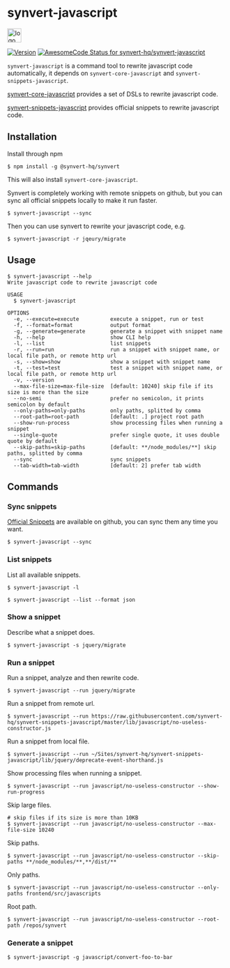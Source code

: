 # synvert-javascript

<img src="https://synvert.net/img/logo_96.png" alt="logo" width="32" height="32" />

[![Version](https://img.shields.io/npm/v/synvert.svg)](https://npmjs.org/package/synvert)
[![AwesomeCode Status for synvert-hq/synvert-javascript](https://awesomecode.io/projects/a211af53-b83c-49e0-b12f-985463cbf297/status)](https://awesomecode.io/repos/synvert-hq/synvert-javascript)

`synvert-javascript` is a command tool to rewrite javascript code automatically, it depends on `synvert-core-javascript` and `synvert-snippets-javascript`.

[synvert-core-javascript](https://github.com/synvert-hq/synvert-core-javascript) provides a set of DSLs to rewrite javascript code.

[synvert-snippets-javascript](https://github.com/synvert-hq/synvert-snippets-javascript) provides official snippets to rewrite javascript code.

## Installation

Install through npm

```
$ npm install -g @synvert-hq/synvert
```

This will also install `synvert-core-javascript`.

Synvert is completely working with remote snippets on github,
but you can sync all official snippets locally to make it run faster.

```
$ synvert-javascript --sync
```

Then you can use synvert to rewrite your javascript code, e.g.

```
$ synvert-javascript -r jqeury/migrate
```

## Usage

```
$ synvert-javascript --help
Write javascript code to rewrite javascript code

USAGE
  $ synvert-javascript

OPTIONS
  -e, --execute=execute          execute a snippet, run or test
  -f, --format=format            output format
  -g, --generate=generate        generate a snippet with snippet name
  -h, --help                     show CLI help
  -l, --list                     list snippets
  -r, --run=run                  run a snippet with snippet name, or local file path, or remote http url
  -s, --show=show                show a snippet with snippet name
  -t, --test=test                test a snippet with snippet name, or local file path, or remote http url
  -v, --version
  --max-file-size=max-file-size  [default: 10240] skip file if its size is more than the size
  --no-semi                      prefer no semicolon, it prints semicolon by default
  --only-paths=only-paths        only paths, splitted by comma
  --root-path=root-path          [default: .] project root path
  --show-run-process             show processing files when running a snippet
  --single-quote                 prefer single quote, it uses double quote by default
  --skip-paths=skip-paths        [default: **/node_modules/**] skip paths, splitted by comma
  --sync                         sync snippets
  --tab-width=tab-width          [default: 2] prefer tab width
```

## Commands

### Sync snippets

[Official Snippets](https://github.com/synvert-hq/synvert-snippets-javascript) are available on github,
you can sync them any time you want.


```
$ synvert-javascript --sync
```

### List snippets

List all available snippets.

```
$ synvert-javascript -l

$ synvert-javascript --list --format json
```

### Show a snippet

Describe what a snippet does.

```
$ synvert-javascript -s jquery/migrate
```

### Run a snippet

Run a snippet, analyze and then rewrite code.

```
$ synvert-javascript --run jquery/migrate
```

Run a snippet from remote url.

```
$ synvert-javascript --run https://raw.githubusercontent.com/synvert-hq/synvert-snippets-javascript/master/lib/javascript/no-useless-constructor.js
```

Run a snippet from local file.

```
$ synvert-javascript --run ~/Sites/synvert-hq/synvert-snippets-javascript/lib/jquery/deprecate-event-shorthand.js
```

Show processing files when running a snippet.

```
$ synvert-javascript --run javascript/no-useless-constructor --show-run-progress
```

Skip large files.

```
# skip files if its size is more than 10KB
$ synvert-javascript --run javascript/no-useless-constructor --max-file-size 10240
```

Skip paths.

```
$ synvert-javascript --run javascript/no-useless-constructor --skip-paths **/node_modules/**,**/dist/**
```

Only paths.

```
$ synvert-javascript --run javascript/no-useless-constructor --only-paths frontend/src/javascripts
```

Root path.

```
$ synvert-javascript --run javascript/no-useless-constructor --root-path /repos/synvert
```

### Generate a snippet

```
$ synvert-javascript -g javascript/convert-foo-to-bar
```
